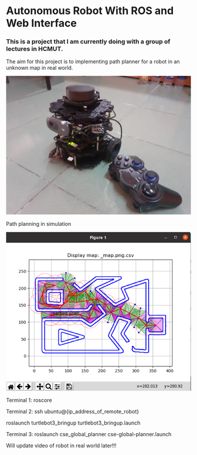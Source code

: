 # Autonomous Robot With ROS and Web Interface

### This is a project that I am currently doing with a group of lectures in HCMUT. 

The aim for this project is to implementing path planner for a robot in an unknown map in real world.

![](robot.jpg)

Path planning in simulation

![](simulation.png)

Terminal 1:
roscore

Terminal 2:
ssh ubuntu@{ip_address_of_remote_robot}

roslaunch turtlebot3_bringup turtlebot3_bringup.launch

Terminal 3:
roslaunch cse_global_planner cse-global-planner.launch

Will update video of robot in real world later!!!
